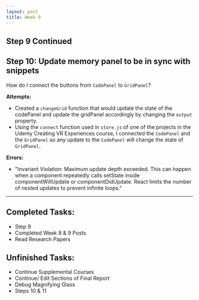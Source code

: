 ```yaml
---
layout: post
title: Week 9
---
```

## Step 9 Continued ##

## Step 10: Update memory panel to be in sync with snippets ##
How do I connect the buttons from `CodePanel` to `GridPanel`?

**Attempts:**
- Created a `changeGrid` function that would update the state of the codePanel and update the gridPanel accordingly by changing the `output` property. 
- Using the `connect` function used in `store.js` of one of the projects in the Udemy Creating VR Experiences course, I connected the `CodePanel` and the `GridPanel` so any update to the `CodePanel` will change the state of `GridPanel`. 

**Errors:**
- "Invariant Violation: Maximum update depth exceeded. This can happen when a component repeatedly calls setState inside componentWillUpdate or componentDidUpdate. React limits the number of nested updates to prevent infinite loops."

*****

## Completed Tasks: ##
- Step 9
- Completed Week 8 & 9 Posts
- Read Research Papers

## Unfinished Tasks: ##
- Continue Supplemental Courses
- Continue/ Edit Sections of Final Report
- Debug Magnifying Glass 
- Steps 10 & 11

